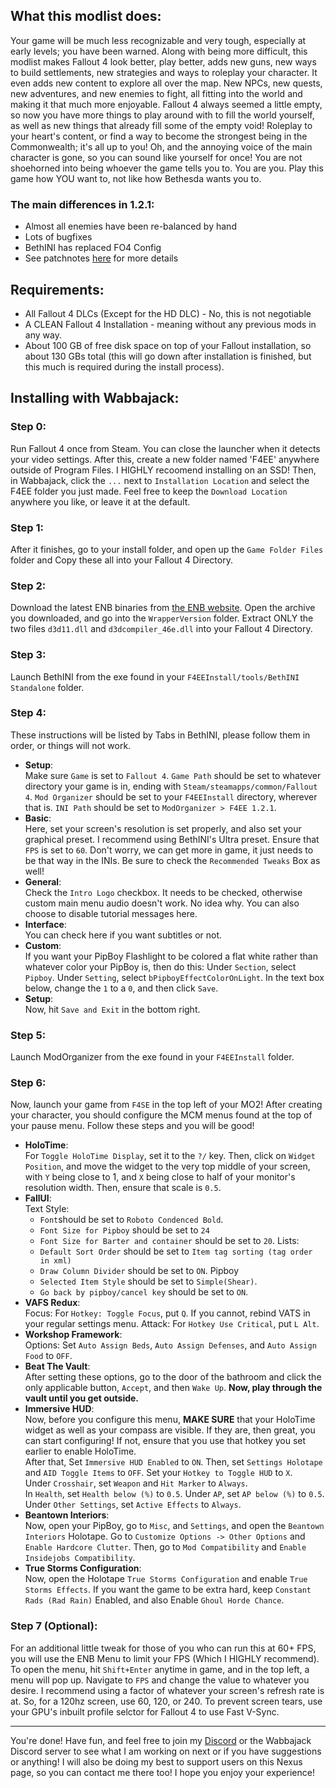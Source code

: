 ## What this modlist does:

Your game will be much less recognizable and very tough, especially at early levels; you have been warned. Along with being more difficult, this modlist makes Fallout 4 look better, play better, adds new guns, new ways to build settlements, new strategies and ways to roleplay your character. It even adds new content to explore all over the map. New NPCs, new quests, new adventures, and new enemies to fight, all fitting into the world and making it that much more enjoyable. Fallout 4 always seemed a little empty, so now you have more things to play around with to fill the world yourself, as well as new things that already fill some of the empty void! Roleplay to your heart's content, or find a way to become the strongest being in the Commonwealth; it's all up to you! Oh, and the annoying voice of the main character is gone, so you can sound like yourself for once! You are not shoehorned into being whoever the game tells you to. You are you. Play this game how YOU want to, not like how Bethesda wants you to.

### The main differences in 1.2.1:

* Almost all enemies have been re-balanced by hand
* Lots of bugfixes
* BethINI has replaced FO4 Config
* See patchnotes [here](https://github.com/AUGSpeed/F4EE-Patch-Notes) for more details

## Requirements:

* All Fallout 4 DLCs (Except for the HD DLC) - No, this is not negotiable
* A CLEAN Fallout 4 Installation - meaning without any previous mods in any way.
* About 100 GB of free disk space on top of your Fallout installation, so about 130 GBs total (this will go down after installation is finished, but this much is required during the install process).

## Installing with Wabbajack:

### Step 0:

Run Fallout 4 once from Steam. You can close the launcher when it detects your video settings. After this, create a new folder named 'F4EE' anywhere outside of Program Files. I HIGHLY recoomend installing on an SSD! Then, in Wabbajack, click the `...` next to `Installation Location` and select the F4EE folder you just made. Feel free to keep the `Download Location` anywhere you like, or leave it at the default.

### Step 1:

After it finishes, go to your install folder, and open up the `Game Folder Files` folder and Copy these all into your Fallout 4 Directory.

### Step 2:

Download the latest ENB binaries from [the ENB website](http://enbdev.com/download_mod_fallout4.htm). Open the archive you downloaded, and go into the `WrapperVersion` folder. Extract ONLY the two files `d3d11.dll` and `d3dcompiler_46e.dll` into your Fallout 4 Directory.

### Step 3:

Launch BethINI from the exe found in your `F4EEInstall/tools/BethINI Standalone` folder.

### Step 4:

These instructions will be listed by Tabs in BethINI, please follow them in order, or things will not work.

* **Setup**:   
Make sure `Game` is set to `Fallout 4`.
`Game Path` should be set to whatever directory your game is in, ending with `Steam/steamapps/common/Fallout 4`.
`Mod Organizer` should be set to your `F4EEInstall` directory, wherever that is.
`INI Path` should be set to `ModOrganizer > F4EE 1.2.1`.
* **Basic**:  
Here, set your screen's resolution is set properly, and also set your graphical preset. I recommend using BethINI's Ultra preset.
Ensure that `FPS` is set to `60`. Don't worry, we can get more in game, it just needs to be that way in the INIs.
Be sure to check the `Recommended Tweaks` Box as well!
* **General**:  
Check the `Intro Logo` checkbox. It needs to be checked, otherwise custom main menu audio doesn't work. No idea why.
You can also choose to disable tutorial messages here.
* **Interface**:  
You can check here if you want subtitles or not.
* **Custom**:  
If you want your PipBoy Flashlight to be colored a flat white rather than whatever color your PipBoy is, then do this:
Under `Section`, select `Pipboy`.
Under `Setting`, select `bPipboyEffectColorOnLight`.
In the text box below, change the `1` to a `0`, and then click `Save`.
* **Setup**:  
Now, hit `Save and Exit` in the bottom right.

### Step 5:

Launch ModOrganizer from the exe found in your `F4EEInstall` folder.

### Step 6:

Now, launch your game from `F4SE` in the top left of your MO2! After creating your character, you should configure the MCM menus found at the top of your pause menu. Follow these steps and you will be good!

* **HoloTime**:   
For `Toggle HoloTime Display`, set it to the `?/` key. Then, click on `Widget Position`, and move the widget to the very top middle of your screen, with `Y` being close to 1, and `X` being close to half of your monitor's resolution width. Then, ensure that scale is `0.5`.
* **FallUI**:   
Text Style: 
  - `Font`should be set to `Roboto Condenced Bold`.
  - `Font Size for Pipboy` should be set to `24`
  - `Font Size for Barter and container` should be set to `20`.
Lists:
  - `Default Sort Order` should be set to `Item tag sorting (tag order in xml)`
  - `Draw Column Divider` should be set to `ON`.
Pipboy
  - `Selected Item Style` should be set to `Simple(Shear)`.
  - `Go back by pipboy/cancel key` should be set to `ON`.
* **VAFS Redux**:  
Focus: For `Hotkey: Toggle Focus`, put `Q`. If you cannot, rebind VATS in your regular settings menu.
Attack: For `Hotkey Use Critical`, put `L Alt`.
* **Workshop Framework**:  
Options: Set `Auto Assign Beds`, `Auto Assign Defenses`, and `Auto Assign Food` to `OFF`.
* **Beat The Vault**:  
After setting these options, go to the door of the bathroom and click the only applicable button, `Accept`, and then `Wake Up`. 
**Now, play through the vault until you get outside.**
* **Immersive HUD**:  
Now, before you configure this menu, **MAKE SURE** that your HoloTime widget as well as your compass are visible. If they are, then great, you can start configuring! If not, ensure that you use that hotkey you set earlier to enable HoloTime.   
After that, Set `Immersive HUD Enabled` to `ON`. Then, set `Settings Holotape` and `AID Toggle Items` to `OFF`. Set your `Hotkey to Toggle HUD` to `X`.   
Under `Crosshair`, set `Weapon` and `Hit Marker` to `Always`.   
In `Health`, set `Health below (%)` to `0.5`. Under `AP`, set `AP below (%)` to `0.5`.   
Under `Other Settings`, set `Active Effects` to `Always`.
* **Beantown Interiors**:  
Now, open your PipBoy, go to `Misc`, and `Settings`, and open the `Beantown Interiors` Holotape. Go to `Customize Options -> Other Options` and `Enable Hardcore Clutter`. Then, go to `Mod Compatibility` and `Enable Insidejobs Compatibility`.
* **True Storms Configuration**:  
Now, open the Holotape `True Storms Configuration` and enable `True Storms Effects`. If you want the game to be extra hard, keep `Constant Rads (Rad Rain)` Enabled, and also Enable `Ghoul Horde Chance`.

### Step 7 (Optional):

For an additional little tweak for those of you who can run this at 60+ FPS, you will use the ENB Menu to limit your FPS (Which I HIGHLY recommend). 
To open the menu, hit `Shift+Enter` anytime in game, and in the top left, a menu will pop up. 
Navigate to `FPS` and change the value to whatever you desire. 
I recommend using a factor of whatever your screen's refresh rate is at. So, for a 120hz screen, use 60, 120, or 240. 
To prevent screen tears, use your GPU's inbuilt profile selctor for Fallout 4 to use Fast V-Sync.

---

You're done! Have fun, and feel free to join my [Discord](https://discord.gg/g4r3pcP) or the Wabbajack Discord server to see what I am working on next or if you have suggestions or anything! I will also be doing my best to support users on this Nexus page, so you can contact me there too! I hope you enjoy your experience!
